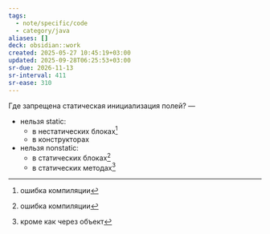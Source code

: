 ```yaml
---
tags:
  - note/specific/code
  - category/java
aliases: []
deck: obsidian::work
created: 2025-05-27 10:45:19+03:00
updated: 2025-09-28T06:25:53+03:00
sr-due: 2026-11-13
sr-interval: 411
sr-ease: 310
---
```


Где запрещена статическая инициализация полей?
—
- нельзя static:
	- в нестатических блоках[^1]
	- в конструкторах
- нельзя nonstatic:
	- в статических блоках[^2]
	- в статических методах[^3]

[^1]: ошибка компиляции
[^2]: ошибка компиляции
[^3]: кроме как через объект
